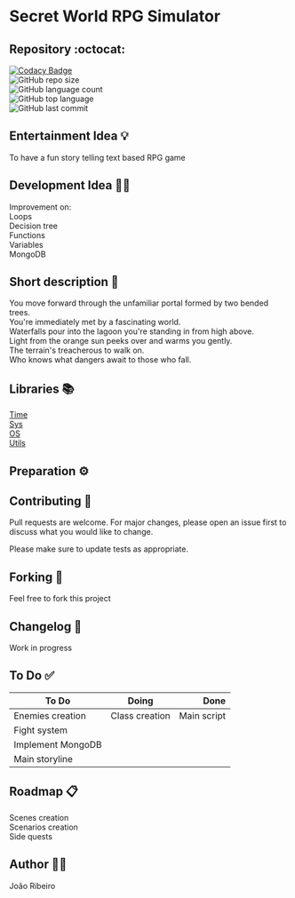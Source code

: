 # Secret World RPG Simulator

## Repository :octocat:
[![Codacy Badge](https://app.codacy.com/project/badge/Grade/0d29f083b05a4ed7ac08c6cfb6a16e23)](https://www.codacy.com/gh/JxRibeiro/Secret-World-RPG/dashboard?utm_source=github.com&amp;utm_medium=referral&amp;utm_content=JxRibeiro/Secret-World-RPG&amp;utm_campaign=Badge_Grade)  
![GitHub repo size](https://img.shields.io/github/repo-size/JxRibeiro/Secret-World-RPG?style=flat)  
![GitHub language count](https://img.shields.io/github/languages/count/JxRibeiro/Secret-World-RPG?style=flat)  
![GitHub top language](https://img.shields.io/github/languages/top/JxRibeiro/Secret-World-RPG?style=flat)  
![GitHub last commit](https://img.shields.io/github/last-commit/JxRibeiro/Secret-World-RPG?color=red&style=flat)  

## Entertainment Idea 💡
To have a fun story telling text based RPG game

## Development Idea 👨‍💻
Improvement on:  
Loops  
Decision tree  
Functions  
Variables  
MongoDB

## Short description 📝
You move forward through the unfamiliar portal formed by two bended trees.  
You're immediately met by a fascinating world.  
Waterfalls pour into the lagoon you're standing in from high above.  
Light from the orange sun peeks over and warms you gently.  
The terrain's treacherous to walk on.  
Who knows what dangers await to those who fall.

## Libraries 📚

[Time](https://docs.python.org/3/library/time.html)  
[Sys](https://docs.python.org/3/library/sys.html)  
[OS](https://docs.python.org/3/library/os.html)  
[Utils](https://pypi.org/project/python-utils/)  


## Preparation ⚙️


## Contributing 🤝
Pull requests are welcome. For major changes, please open an issue first to discuss what you would like to change.

Please make sure to update tests as appropriate.

## Forking 🧲
Feel free to fork this project 
## Changelog 📖
Work in progress  
## To Do ✅
| To Do              | Doing              | Done            |
|--------------------|:------------------:|----------------:|
| Enemies creation   | Class creation     | Main script     |
| Fight system       |                    |                 |
| Implement MongoDB  |                    |                 |
| Main storyline     |                    |                 |

## Roadmap 📋
Scenes creation  
Scenarios creation  
Side quests  

## Author 👨‍💻
João Ribeiro 
